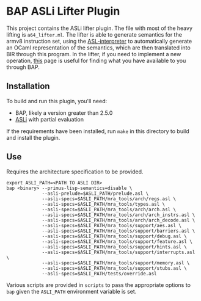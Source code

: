 # BAP ASLi Lifter Plugin

This project contains the ASLi lifter plugin. The file with most of the heavy lifting is `a64_lifter.ml`. The lifter is able to generate semantics for the armv8 instruction set, using the [ASL-interpreter](https://github.com/UQ-PAC/asl-interpreter) to automatically generate an OCaml representation of the semantics, which are then translated into BIR through this program.
In the lifter, if you need to implement a new operation, [this](http://binaryanalysisplatform.github.io/bap/api/odoc/bap-core-theory/Bap_core_theory/Theory/module-type-Basic/index.html#val-slt) page is useful for finding what you have available to you through BAP.

## Installation

To build and run this plugin, you'll need:
*   BAP, likely a version greater than 2.5.0
*   [ASLi](https://github.com/UQ-PAC/asl-interpreter/blob/partial_eval) with partial evaluation

If the requirements have been installed, run `make` in this directory to build and install the plugin.

## Use

Requires the architecture specification to be provided.

```
export ASLI_PATH=<PATH TO ASLI DIR>
bap <binary> --primus-lisp-semantics=disable \
             --asli-prelude=$ASLI_PATH/prelude.asl \
             --asli-specs=$ASLI_PATH/mra_tools/arch/regs.asl \
             --asli-specs=$ASLI_PATH/mra_tools/types.asl \
             --asli-specs=$ASLI_PATH/mra_tools/arch/arch.asl \
             --asli-specs=$ASLI_PATH/mra_tools/arch/arch_instrs.asl \
             --asli-specs=$ASLI_PATH/mra_tools/arch/arch_decode.asl \
             --asli-specs=$ASLI_PATH/mra_tools/support/aes.asl \
             --asli-specs=$ASLI_PATH/mra_tools/support/barriers.asl \
             --asli-specs=$ASLI_PATH/mra_tools/support/debug.asl \
             --asli-specs=$ASLI_PATH/mra_tools/support/feature.asl \
             --asli-specs=$ASLI_PATH/mra_tools/support/hints.asl \
             --asli-specs=$ASLI_PATH/mra_tools/support/interrupts.asl \
             --asli-specs=$ASLI_PATH/mra_tools/support/memory.asl \
             --asli-specs=$ASLI_PATH/mra_tools/support/stubs.asl \
             --asli-specs=$ASLI_PATH/tests/override.asl
```

Various scripts are provided in `scripts` to pass the appropriate options to `bap` given the `ASLI_PATH` environment variable is set.
